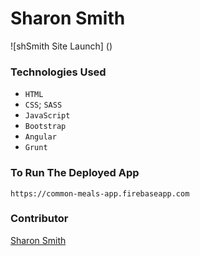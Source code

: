 # Sharon Smith 

![shSmith Site Launch]
()

### Technologies Used
- `HTML`
- `CSS`; `SASS`
- `JavaScript`
- `Bootstrap`
- `Angular`
- `Grunt`

### To Run The Deployed App
`https://common-meals-app.firebaseapp.com`


### Contributor
[Sharon Smith](https://github.com/SMITHsharon)
